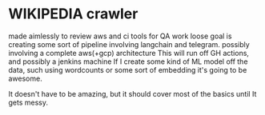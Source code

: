 # WIKIPEDIA crawler

made aimlessly to review aws and ci tools for QA work 
loose goal is creating some sort of pipeline involving langchain and telegram. 
possibly involving a complete aws(+gcp) architecture 
This will run off GH actions, and possibly a jenkins machine 
If I create some kind of ML model off the data, such using wordcounts or some sort of embedding it's going to be awesome. 

It doesn't have to be amazing, but it should cover most of the basics until It gets messy.